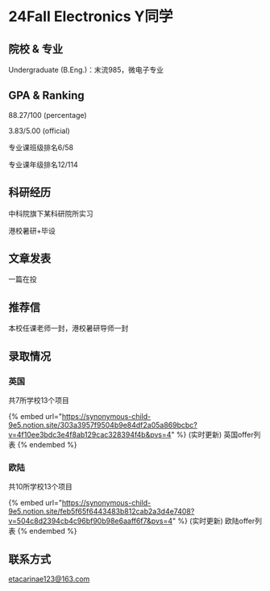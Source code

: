 # 24Fall Electronics Y同学

## 院校 & 专业

Undergraduate (B.Eng.)：末流985，微电子专业

## GPA & Ranking

88.27/100 (percentage)

3.83/5.00 (official)

专业课班级排名6/58

专业课年级排名12/114



## 科研经历

中科院旗下某科研院所实习

港校暑研+毕设

## 文章发表

一篇在投

## 推荐信

本校任课老师一封，港校暑研导师一封

## 录取情况

### 英国

共7所学校13个项目

{% embed url="https://synonymous-child-9e5.notion.site/303a3957f9504b9e84df2a05a869bcbc?v=4f10ee3bdc3e4f8ab129cac328394f4b&pvs=4" %}
(实时更新) 英国offer列表
{% endembed %}

### 欧陆

共10所学校13个项目

{% embed url="https://synonymous-child-9e5.notion.site/feb5f65f6443483b812cab2a3d4e7408?v=504c8d2394cb4c96bf90b98e6aaff6f7&pvs=4" %}
(实时更新) 欧陆offer列表
{% endembed %}

## 联系方式

[etacarinae123@163.com](https://malito:etacarinae123@163.com)
